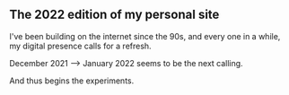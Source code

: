 ## The 2022 edition of my personal site
I've been building on the internet since the 90s, and every one in a while, my digital presence calls for a refresh.

December 2021 —> January 2022 seems to be the next calling.

And thus begins the experiments.